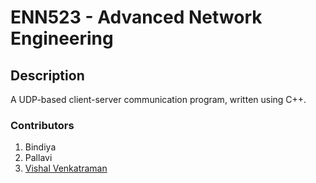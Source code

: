 # ENN523 - Advanced Network Engineering

## Description
A UDP-based client-server communication program, written using C++.

### Contributors

1. Bindiya
2. Pallavi
3. [Vishal Venkatraman](https://github.com/TheConMiz/)
